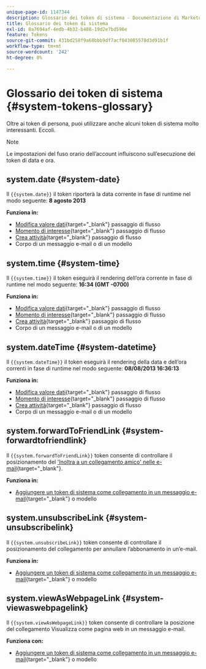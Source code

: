 ```yaml
---
unique-page-id: 1147344
description: Glossario dei token di sistema - Documentazione di Marketo - Documentazione del prodotto
title: Glossario dei token di sistema
exl-id: 8a7694af-4edb-4b32-b408-19d2e7bd596e
feature: Tokens
source-git-commit: 431bd258f9a68bbb9df7acf043085578d3d91b1f
workflow-type: tm+mt
source-wordcount: '242'
ht-degree: 0%

---
```


# Glossario dei token di sistema {#system-tokens-glossary}

Oltre ai token di persona, puoi utilizzare anche alcuni token di sistema molto interessanti. Eccoli.

>[!NOTE]
>
>Le impostazioni del fuso orario dell’account influiscono sull’esecuzione dei token di data e ora.

## system.date {#system-date}

Il `{{system.date}}` il token riporterà la data corrente in fase di runtime nel modo seguente: **8 agosto 2013**

**Funziona in:**

* [Modifica valore dati](/help/marketo/product-docs/core-marketo-concepts/smart-campaigns/flow-actions/change-data-value.md){target="_blank"} passaggio di flusso
* [Momento di interesse](/help/marketo/product-docs/core-marketo-concepts/smart-campaigns/flow-actions/interesting-moment.md){target="_blank"} passaggio di flusso
* [Crea attività](/help/marketo/product-docs/core-marketo-concepts/smart-campaigns/salesforce-flow-actions/create-task.md){target="_blank"} passaggio di flusso
* Corpo di un messaggio e-mail o di un modello

## system.time {#system-time}

Il `{{system.time}}` il token eseguirà il rendering dell’ora corrente in fase di runtime nel modo seguente: **16:34 (GMT -0700)**

**Funziona in:**

* [Modifica valore dati](/help/marketo/product-docs/core-marketo-concepts/smart-campaigns/flow-actions/change-data-value.md){target="_blank"} passaggio di flusso
* [Momento di interesse](/help/marketo/product-docs/core-marketo-concepts/smart-campaigns/flow-actions/interesting-moment.md){target="_blank"} passaggio di flusso
* [Crea attività](/help/marketo/product-docs/core-marketo-concepts/smart-campaigns/salesforce-flow-actions/create-task.md){target="_blank"} passaggio di flusso
* Corpo di un messaggio e-mail o di un modello

## system.dateTime {#system-datetime}

Il `{{system.dateTime}}` il token eseguirà il rendering della data e dell’ora correnti in fase di runtime nel modo seguente: **08/08/2013 16:36:13**

**Funziona in:**

* [Modifica valore dati](/help/marketo/product-docs/core-marketo-concepts/smart-campaigns/flow-actions/change-data-value.md){target="_blank"} passaggio di flusso
* [Momento di interesse](/help/marketo/product-docs/core-marketo-concepts/smart-campaigns/flow-actions/interesting-moment.md){target="_blank"} passaggio di flusso
* [Crea attività](/help/marketo/product-docs/core-marketo-concepts/smart-campaigns/salesforce-flow-actions/create-task.md){target="_blank"} passaggio di flusso
* Corpo di un messaggio e-mail o di un modello

## system.forwardToFriendLink {#system-forwardtofriendlink}

Il `{{system.forwardToFriendLink}}` token consente di controllare il posizionamento del [&#39;Inoltra a un collegamento amico&#39; nelle e-mail](/help/marketo/product-docs/email-marketing/general/functions-in-the-editor/forward-to-a-friend-link-in-emails.md){target="_blank"}.

**Funziona in:**

* [Aggiungere un token di sistema come collegamento in un messaggio e-mail](/help/marketo/product-docs/email-marketing/general/using-tokens/add-a-system-token-as-a-link-in-an-email.md){target="_blank"} o modello

## system.unsubscribeLink {#system-unsubscribelink}

Il `{{system.unsubscribeLink}}` token consente di controllare il posizionamento del collegamento per annullare l’abbonamento in un’e-mail.

**Funziona in:**

* [Aggiungere un token di sistema come collegamento in un messaggio e-mail](/help/marketo/product-docs/email-marketing/general/using-tokens/add-a-system-token-as-a-link-in-an-email.md){target="_blank"} o modello

## system.viewAsWebpageLink {#system-viewaswebpagelink}

Il `{{system.viewAsWebpageLink}}` token consente di controllare la posizione del collegamento Visualizza come pagina web in un messaggio e-mail.

**Funziona con:**

* [Aggiungere un token di sistema come collegamento in un messaggio e-mail](/help/marketo/product-docs/email-marketing/general/using-tokens/add-a-system-token-as-a-link-in-an-email.md){target="_blank"} o modello
